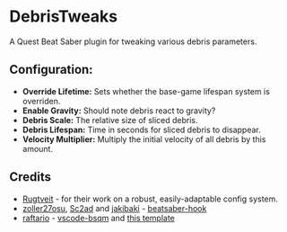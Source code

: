# DebrisTweaks
A Quest Beat Saber plugin for tweaking various debris parameters.
## Configuration:
* **Override Lifetime:** Sets whether the base-game lifespan system is overriden.
* **Enable Gravity:** Should note debris react to gravity?
* **Debris Scale:** The relative size of sliced debris.
* **Debris Lifespan:** Time in seconds for sliced debris to disappear.
* **Velocity Multiplier:** Multiply the initial velocity of all debris by this amount.
## Credits

* [Rugtveit](https://github.com/Rugtveit) - for their work on a robust, easily-adaptable config system.
* [zoller27osu](https://github.com/zoller27osu), [Sc2ad](https://github.com/Sc2ad) and [jakibaki](https://github.com/jakibaki) - [beatsaber-hook](https://github.com/sc2ad/beatsaber-hook)
* [raftario](https://github.com/raftario) - [vscode-bsqm](https://github.com/raftario/vscode-bsqm) and [this template](https://github.com/raftario/bmbf-mod-template)
